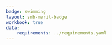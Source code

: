 ```yaml
---
badge: swimming
layout: smb-merit-badge
workbook: true
data:
    requirements: ../requirements.yaml
---
```

